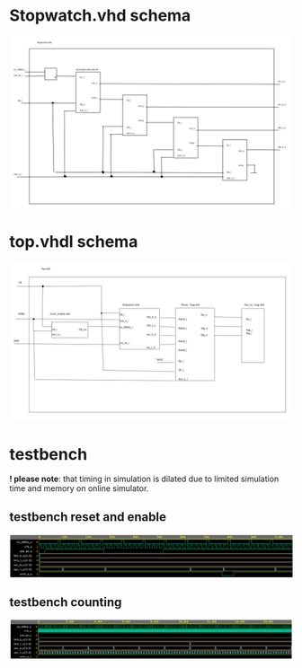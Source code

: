 # Stopwatch.vhd schema

![schema](stopwatchschema.png)

# top.vhdl schema

![topSchema](schema.png)

# testbench

**! please note**: that timing in simulation is dilated due to limited simulation time and memory on online simulator.

## testbench reset and enable

![reset testbench](stopwatch_testbench_with_reset.png)

## testbench counting

![testbench](stopwatch_testbench_full_view.png)
